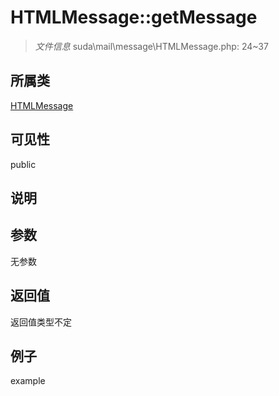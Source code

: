 # HTMLMessage::getMessage



> *文件信息* suda\mail\message\HTMLMessage.php: 24~37

## 所属类 

[HTMLMessage](../HTMLMessage.md)

## 可见性

 public 

## 说明




## 参数


无参数


## 返回值

返回值类型不定


## 例子

example